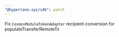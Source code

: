 ```yaml
---
"@hyperlane-xyz/sdk": patch
---
```


Fix `CosmosModuleTokenAdapter` recipient conversion for populateTransferRemoteTx
